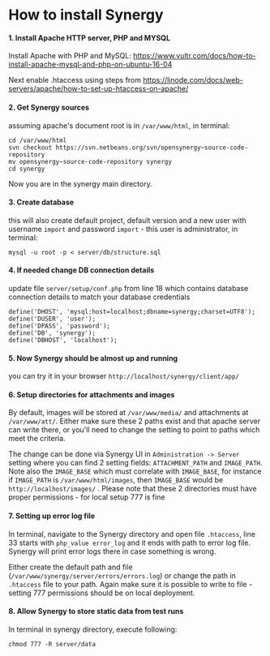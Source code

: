 
# How to install Synergy
#### 1. Install Apache HTTP server, PHP and MYSQL
Install Apache with PHP and MySQL:
https://www.vultr.com/docs/how-to-install-apache-mysql-and-php-on-ubuntu-16-04

Next enable .htaccess using steps from
https://linode.com/docs/web-servers/apache/how-to-set-up-htaccess-on-apache/

#### 2. Get Synergy sources
assuming apache's document root is in `/var/www/html`, in terminal:

```
cd /var/www/html
svn checkout https://svn.netbeans.org/svn/opensynergy~source-code-repository
mv opensynergy~source-code-repository synergy
cd synergy
```
Now you are in the synergy main directory.

#### 3. Create database 
this will also create default project, default version and a new user with username `import` and password `import` - this user is administrator, in terminal:

```
mysql -u root -p < server/db/structure.sql
```

#### 4. If needed change DB connection details
update file `server/setup/conf.php` from line 18 which contains database connection details to match your database credentials

```
define('DHOST', 'mysql:host=localhost;dbname=synergy;charset=UTF8');
define('DUSER', 'user');
define('DPASS', 'password');
define('DB', 'synergy');
define('DBHOST', 'localhost');
```

#### 5. Now Synergy should be almost up and running
you can try it in your browser `http://localhost/synergy/client/app/`

#### 6. Setup directories for attachments and images
By default, images will be stored at `/var/www/media/` and attachments at `/var/www/att/`. Either make sure these 2 paths exist and 
that apache server can write there, or you'll need to change the setting to point to paths which meet the criteria.

The change can be done via Synergy UI in `Administration -> Server` setting where you can find 2 setting fields: `ATTACHMENT_PATH` 
and `IMAGE_PATH`. Note also the `IMAGE_BASE` which must correlate with `IMAGE_BASE`, for instance if `IMAGE_PATH` is `/var/www/html/images`, 
then `IMAGE_BASE` would be `http://localhost/images/` . Please note that these 2 directories must have proper permissions - for local setup 777 is fine

#### 7. Setting up error log file
In terminal, navigate to the Synergy directory and open file `.htaccess`, line 33 starts with `php_value error_log` and 
it ends with path to error log file. Synergy will print error logs there in case something is wrong. 

Either create the default path and file (`/var/www/synergy/server/errors/errors.log`) or change the path in `.htaccess` file to your path. 
Again make sure it is possible to write to file - setting 777 permissions should be on local deployment.

#### 8. Allow Synergy to store static data from test runs
In terminal in synergy directory, execute following:
```
chmod 777 -R server/data
```
